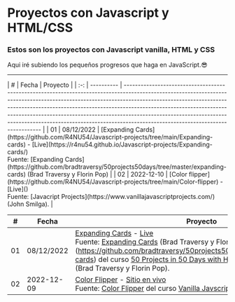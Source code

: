 # Proyectos con Javascript y HTML/CSS

### Estos son los proyectos con Javascript vanilla, HTML y CSS

Aqui iré subiendo los pequeños progresos que haga en JavaScript.😎

<hr>
                                                                                                                                                                         |  #  | Fecha      | Proyecto                                                                                                                                                                                                                                                                                                                                                                                                                                              |
| :-: | ---------- | ------------------------------------------------------------------------------------------------------------------------------------------------------------------------------------------------------------------------------------------------------------------------------------------------------------------------------------------------------------------------------------------------------------------------------------------------------ |
| 01  | 08/12/2022 | [Expanding Cards](https://github.com/R4NU54/Javascript-projects/tree/main/Expanding-cards) - [Live](https://r4nu54.github.io/Javascript-projects/Expanding-cards/) <br> Fuente: [Expanding Cards](https://github.com/bradtraversy/50projects50days/tree/master/expanding-cards) (Brad Traversy y Florin Pop) |
| 02  | 2022-12-10 | [Color flipper](https://github.com/R4NU54/Javascript-projects/tree/main/Color-flipper) - [Live]() <br> Fuente: [Javacript Projects](https://www.vanillajavascriptprojects.com/) (John Smilga). |

|  #  | Fecha      | Proyecto                                                                                                                                                                                                                                                                                                                                                                                                                                               |
| :-: | ---------- | ------------------------------------------------------------------------------------------------------------------------------------------------------------------------------------------------------------------------------------------------------------------------------------------------------------------------------------------------------------------------------------------------------------------------------------------------------ |
| 01  | 08/12/2022 | [Expanding Cards](https://github.com/R4NU54/Javascript-projects/tree/main/Expanding-cards) - [Live](https://r4nu54.github.io/Javascript-projects/Expanding-cards/) <br> Fuente: [Expanding Cards](https://github.com/bradtraversy/50projects50days/tree/master/expanding-cards) (Brad Traversy y Florin Pop)(https://github.com/bradtraversy/50projects50days/tree/master/expanding-cards) del curso [50 Projects in 50 Days with HTML/CSS and JavaScript](https://github.com/bradtraversy/50projects50days) (Brad Traversy y Florin Pop). |
| 02  | 2022-12-09 | [Color Flipper](https://github.com/matiasbaldanza/javascript-projects/tree/main/color-flipper) - [Sitio en vivo](https://matiasbaldanza.github.io/javascript-projects/color-flipper)<br> Fuente: [Color Flipper](https://github.com/john-smilga/javascript-basic-projects/tree/master/01-color-flipper) del curso [Vanilla Javscript Projects](https://github.com/bradtraversy/50projects50days) (John Smilga).                                        |
